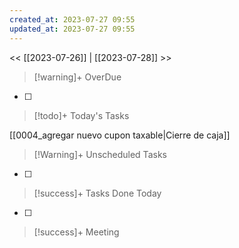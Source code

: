 ```yaml
---
created_at: 2023-07-27 09:55
updated_at: 2023-07-27 09:55
---
```


<< [[2023-07-26]] | [[2023-07-28]] >>


> [!warning]+ OverDue

- [ ] 

> [!todo]+ Today's Tasks

 [[0004_agregar nuevo cupon taxable|Cierre de caja]]

> [!Warning]+ Unscheduled Tasks

- [ ] 

> [!success]+ Tasks Done Today

- [ ] 

> [!success]+ Meeting

